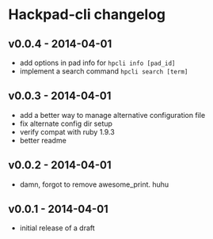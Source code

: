 Hackpad-cli changelog
==========================

v0.0.4 - 2014-04-01
--------------------

* add options in pad info for `hpcli info [pad_id]`
* implement a search command `hpcli search [term]`

v0.0.3 - 2014-04-01
--------------

* add a better way to manage alternative configuration file
* fix alternate config dir setup
* verify compat with ruby 1.9.3
* better readme

v0.0.2 - 2014-04-01
---------------

* damn, forgot to remove awesome_print. huhu

v0.0.1 - 2014-04-01
------------------------

* initial release of a draft
